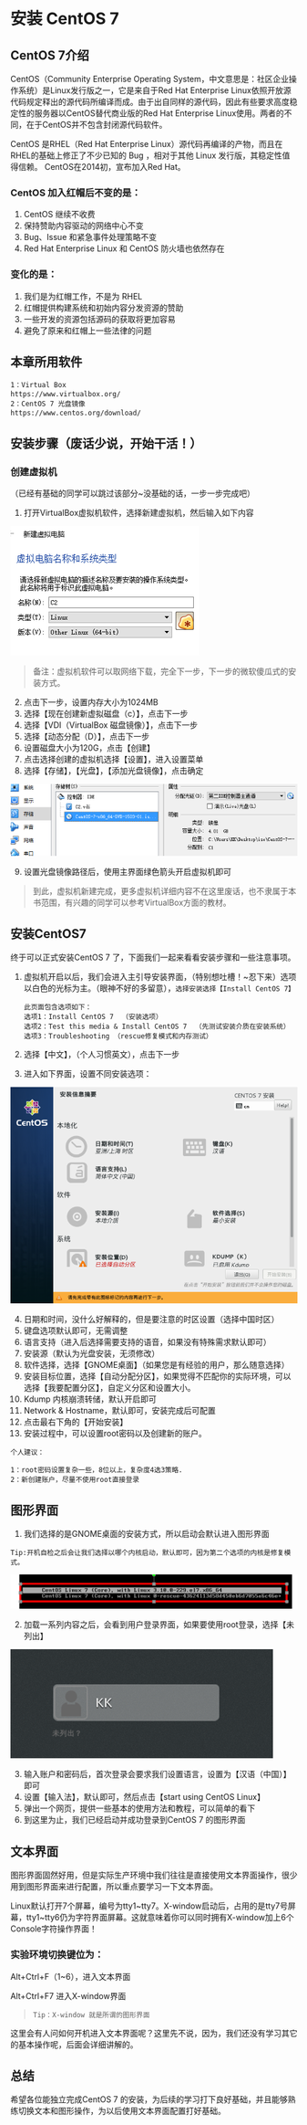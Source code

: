 # 安装 CentOS 7
## CentOS 7介绍
CentOS（Community Enterprise Operating System，中文意思是：社区企业操作系统）是Linux发行版之一，它是来自于Red Hat Enterprise Linux依照开放源代码规定释出的源代码所编译而成。由于出自同样的源代码，因此有些要求高度稳定性的服务器以CentOS替代商业版的Red Hat Enterprise Linux使用。两者的不同，在于CentOS并不包含封闭源代码软件。

CentOS 是RHEL（Red Hat Enterprise Linux）源代码再编译的产物，而且在RHEL的基础上修正了不少已知的 Bug ，相对于其他 Linux 发行版，其稳定性值得信赖。
CentOS在2014初，宣布加入Red Hat。

### CentOS 加入红帽后不变的是：
1. CentOS 继续不收费
2. 保持赞助内容驱动的网络中心不变
3. Bug、Issue 和紧急事件处理策略不变
4. Red Hat Enterprise Linux 和 CentOS 防火墙也依然存在

### 变化的是：
1. 我们是为红帽工作，不是为 RHEL
2. 红帽提供构建系统和初始内容分发资源的赞助
3. 一些开发的资源包括源码的获取将更加容易
4. 避免了原来和红帽上一些法律的问题

## 本章所用软件
	1：Virtual Box
	https://www.virtualbox.org/
	2：CentOS 7 光盘镜像
	https://www.centos.org/download/

## 安装步骤（废话少说，开始干活！）
### 创建虚拟机
（已经有基础的同学可以跳过该部分~没基础的话，一步一步完成吧）
1)	打开VirtualBox虚拟机软件，选择新建虚拟机，然后输入如下内容

![png](./images/Install-Centos7/1.png)

>备注：虚拟机软件可以取网络下载，完全下一步，下一步的微软傻瓜式的安装方式。
2)	点击下一步，设置内存大小为1024MB
3)	选择【现在创建新虚拟磁盘（c）】，点击下一步
4)	选择【VDI（VirtualBox 磁盘镜像）】，点击下一步
5)	选择【动态分配（D）】，点击下一步
6)	设置磁盘大小为120G，点击【创建】
7)	点击选择创建的虚拟机选择【设置】，进入设置菜单
8)	选择【存储】，【光盘】，【添加光盘镜像】，点击确定

![png](./images/Install-Centos7/2.png)

9)	设置光盘镜像路径后，使用主界面绿色箭头开启虚拟机即可

>到此，虚拟机新建完成，更多虚拟机详细内容不在这里废话，也不隶属于本书范围，有兴趣的同学可以参考VirtualBox方面的教材。

## 安装CentOS7
终于可以正式安装CentOS 7 了，下面我们一起来看看安装步骤和一些注意事项。
1)	虚拟机开启以后，我们会进入主引导安装界面，（特别想吐槽！~忍下来）选项以白色的光标为主。（眼神不好的多留意），``选择安装选择【Install CentOS 7】``

		此页面包含选项如下：
		选项1：Install CentOS 7  （安装选项）
		选项2：Test this media & Install CentOS 7  （先测试安装介质在安装系统）
		选项3：Troubleshooting （rescue修复模式和内存测试）

2)	选择【中文】，（个人习惯英文），点击下一步
3)	进入如下界面，设置不同安装选项：

![png](./images/Install-Centos7/3.png)

4)	日期和时间，没什么好解释的，但是要注意的时区设置（选择中国时区）
5)	键盘选项默认即可，无需调整
6)	语言支持（进入后选择需要支持的语音，如果没有特殊需求默认即可）
7)	安装源（默认为光盘安装，无须修改）
8)	软件选择，选择【GNOME桌面】（如果您是有经验的用户，那么随意选择）
9)	安装目标位置，选择【自动分配分区】，如果觉得不匹配你的实际环境，可以选择【我要配置分区】，自定义分区和设置大小。
10)	Kdump 内核崩溃转储，默认开启即可
11)	Network & Hostname，默认即可，安装完成后可配置
12)	点击最右下角的【开始安装】
13)	安装过程中，可以设置root密码以及创建新的账户。

``个人建议：``
		
	1：root密码设置复杂一些，8位以上，复杂度4选3策略.
	2：新创建账户，尽量不使用root直接登录

## 图形界面
1)	我们选择的是GNOME桌面的安装方式，所以启动会默认进入图形界面

`Tip:开机自检之后会让我们选择以哪个内核启动，默认即可，因为第二个选项的内核是修复模式。`

![png](./images/Install-Centos7/4.png)

2)	加载一系列内容之后，会看到用户登录界面，如果要使用root登录，选择【未列出】

![png](./images/Install-Centos7/5.png)

3)	输入账户和密码后，首次登录会要求我们设置语言，设置为【汉语（中国）】即可
4)	设置【输入法】，默认即可，然后点击【start using CentOS Linux】
5)	弹出一个网页，提供一些基本的使用方法和教程，可以简单的看下
6)	到这里为止，我们已经启动并成功登录到CentOS 7 的图形界面
## 文本界面
图形界面固然好用，但是实际生产环境中我们往往是直接使用文本界面操作，很少用到图形界面来进行配置，所以重点要学习一下文本界面。

Linux默认打开7个屏幕，编号为tty1~tty7。X-window启动后，占用的是tty7号屏幕，tty1~tty6仍为字符界面屏幕。这就意味着你可以同时拥有X-window加上6个Console字符操作界面！
### 实验环境切换键位为：
Alt+Ctrl+F（1~6），进入文本界面

Alt+Ctrl+F7 进入X-window界面

>`Tip：X-window 就是所谓的图形界面`

这里会有人问如何开机进入文本界面呢？这里先不说，因为，我们还没有学习其它的基本操作呢，后面会详细讲解的。

## 总结
希望各位能独立完成CentOS 7 的安装，为后续的学习打下良好基础，并且能够熟练切换文本和图形操作，为以后使用文本界面配置打好基础。
